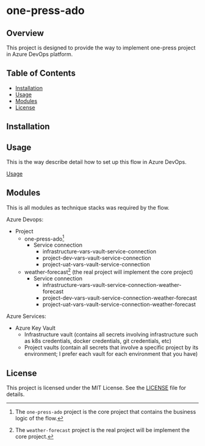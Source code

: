 # one-press-ado

## Overview

This project is designed to provide the way to implement one-press project in Azure DevOps platform.

## Table of Contents

- [Installation](#installation)
- [Usage](#usage)
- [Modules](#modules)
- [License](#license)

## Installation

## Usage

This is the way describe detail how to set up this flow in Azure DevOps.

[Usage](docs/usage.md)

## Modules

This is all modules as technique stacks was required by the flow.

Azure Devops:
  - Project
    - one-press-ado[^1]
      - Service connection
        - infrastructure-vars-vault-service-connection
        - project-dev-vars-vault-service-connection
        - project-uat-vars-vault-service-connection
    - weather-forecast[^2] (the real project will implement the core project)
      - Service connection
        - infrastructure-vars-vault-service-connection-weather-forecast
        - project-dev-vars-vault-service-connection-weather-forecast
        - project-uat-vars-vault-service-connection-weather-forecast

Azure Services:
  - Azure Key Vault
    - Infrastructure vault (contains all secrets involving infrastructure such as k8s credentials, docker credentials, git credentials, etc)
    - Project vaults (contain all secrets that involve a specific project by its environment; I prefer each vault for each environment that you have)

## License

This project is licensed under the MIT License. See the [LICENSE](LICENSE) file for details.

[^1]: The `one-press-ado` project is the core project that contains the business logic of the flow.
[^2]: The `weather-forecast` project is the real project will be implement the core project.
[^3]: When we share service connection whose name will have suffix is name of project was share.
